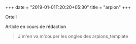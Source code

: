 +++
date = "2019-01-01T:20:20+05:30"
title = "arpion"
+++

Orteil
<!--more-->
Article en cours de rédaction

> J'm'en va m'couper les ongles des arpions_template
